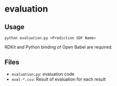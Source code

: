 # evaluation
## Usage
```
python evaluation.py <Prediction SDF Name>
```

RDKit and Python binding of Open Babel are required.

## Files
- `evaluation.py`: evaluation code
- `eval-*.csv`: Result of evaluation for each result
